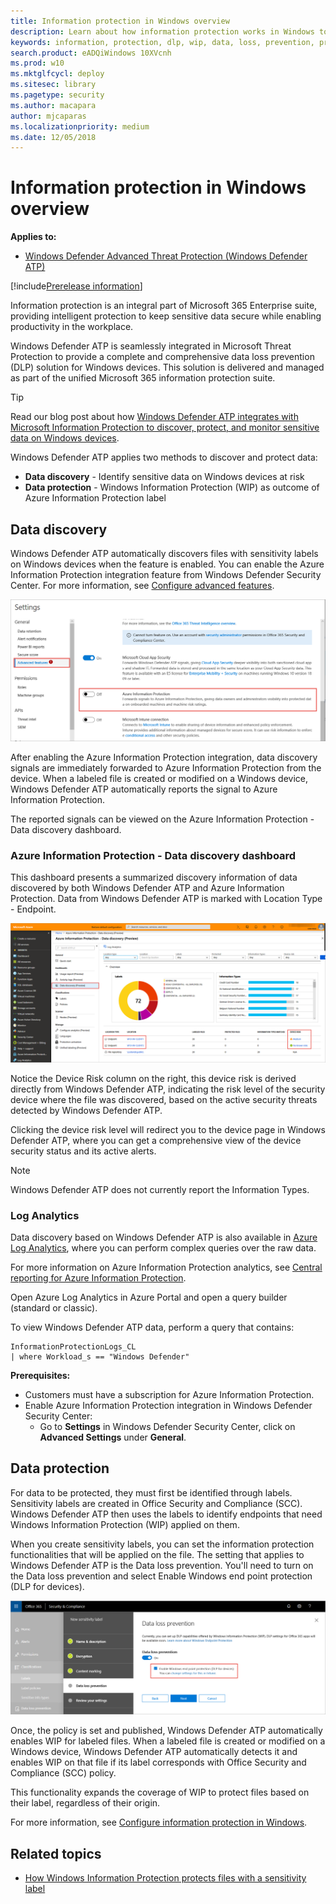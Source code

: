 ```yaml
---
title: Information protection in Windows overview
description: Learn about how information protection works in Windows to identify and protect sensitive information
keywords: information, protection, dlp, wip, data, loss, prevention, protect
search.product: eADQiWindows 10XVcnh
ms.prod: w10
ms.mktglfcycl: deploy
ms.sitesec: library
ms.pagetype: security
ms.author: macapara
author: mjcaparas
ms.localizationpriority: medium
ms.date: 12/05/2018
---
```


# Information protection in Windows overview
**Applies to:**
- [Windows Defender Advanced Threat Protection (Windows Defender ATP)](https://wincom.blob.core.windows.net/documents/Windows10_Commercial_Comparison.pdf)

[!include[Prerelease information](prerelease.md)]

Information protection is an integral part of Microsoft 365 Enterprise suite, providing intelligent protection to keep sensitive data secure while enabling productivity in the workplace.


Windows Defender ATP is seamlessly integrated in Microsoft Threat Protection to provide a complete and comprehensive data loss prevention (DLP) solution for Windows devices. This solution is delivered and managed as part of the unified Microsoft 365 information protection suite. 

>[!TIP]
> Read our blog post about how [Windows Defender ATP integrates with Microsoft Information Protection to discover, protect, and monitor sensitive data on Windows devices](https://cloudblogs.microsoft.com/microsoftsecure/2019/01/17/windows-defender-atp-integrates-with-microsoft-information-protection-to-discover-protect-and-monitor-sensitive-data-on-windows-devices/).


Windows Defender ATP applies two methods to discover and protect data:
- **Data discovery** - Identify sensitive data on Windows devices at risk
- **Data protection** - Windows Information Protection (WIP) as outcome of Azure Information Protection label


## Data discovery 
Windows Defender ATP automatically discovers files with sensitivity labels on Windows devices when the feature is enabled. You can enable the Azure Information Protection integration feature from Windows Defender Security Center. For more information, see [Configure advanced features](advanced-features-windows-defender-advanced-threat-protection.md#azure-information-protection).


![Image of settings page with Azure Information Protection](images/atp-settings-aip.png)

After enabling the Azure Information Protection integration, data discovery signals are immediately forwarded to Azure Information Protection from the device. When a labeled file is created or modified on a Windows device, Windows Defender ATP automatically reports the signal to Azure Information Protection.

The reported signals can be viewed on the Azure Information Protection - Data discovery dashboard.

### Azure Information Protection - Data discovery dashboard 
This dashboard presents a summarized discovery information of data discovered by both Windows Defender ATP and Azure Information Protection. Data from Windows Defender ATP is marked with Location Type - Endpoint. 

![Image of Azure Information Protection - Data discovery](images/azure-data-discovery.png)


Notice the Device Risk column on the right, this device risk is derived directly from Windows Defender ATP, indicating the risk level of the security device where the file was discovered, based on the active security threats detected by Windows Defender ATP.

Clicking the device risk level will redirect you to the device page in Windows Defender ATP, where you can get a comprehensive view of the device security status and its active alerts. 


>[!NOTE]
>Windows Defender ATP does not currently report the Information Types. 

### Log Analytics 
Data discovery based on Windows Defender ATP is also available in [Azure Log Analytics](https://docs.microsoft.com/azure/log-analytics/log-analytics-overview), where you can perform complex queries over the raw data.

For more information on Azure Information Protection analytics, see [Central reporting for Azure Information Protection](https://docs.microsoft.com/azure/information-protection/reports-aip). 

Open Azure Log Analytics in Azure Portal and open a query builder (standard or classic). 

To view Windows Defender ATP data, perform a query that contains: 


```
InformationProtectionLogs_CL 
| where Workload_s == "Windows Defender" 
```

**Prerequisites:**
- Customers must have a subscription for Azure Information Protection.
- Enable Azure Information Protection integration in Windows Defender Security Center: 
    - Go to **Settings** in Windows Defender Security Center, click on **Advanced Settings** under **General**.


## Data protection 
For data to be protected, they must first be identified through labels. Sensitivity labels are created in Office Security and Compliance (SCC). Windows Defender ATP then uses the labels to identify endpoints that need Windows Information Protection (WIP) applied on them.


When you create sensitivity labels, you can set the information protection functionalities that will be applied on the file. The setting that applies to Windows Defender ATP is the Data loss prevention. You'll need to turn on the Data loss prevention and select Enable Windows end point protection (DLP for devices). 


![Image of Office 365 Security and Compliance sensitivity label](images/office-scc-label.png)

Once, the policy is set and published, Windows Defender ATP automatically enables WIP for labeled files. When a labeled file is created or modified on a Windows device, Windows Defender ATP automatically detects it and enables WIP on that file if its label corresponds with Office Security and Compliance (SCC) policy. 

This functionality expands the coverage of WIP to protect files based on their label, regardless of their origin. 

For more information, see [Configure information protection in Windows](information-protection-in-windows-config.md).


## Related topics
- [How Windows Information Protection protects files with a sensitivity label](https://docs.microsoft.com/windows/security/information-protection/windows-information-protection/how-wip-works-with-labels)